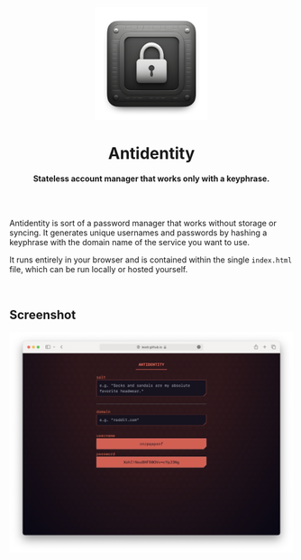 <div align="center">
  <a href="https://leodr.github.io/antidentity/">
    <img src="./readme-assets/logo.png" height="200" />
  </a>
</div>

<h1 align="center">Antidentity</h1>

<p align="center">
  <b>
    Stateless account manager that works only with a keyphrase. 
  </b>
</p>

<br><br>

Antidentity is sort of a password manager that works without storage or syncing.
It generates unique usernames and passwords by hashing a keyphrase with the
domain name of the service you want to use.

It runs entirely in your browser and is contained within the single `index.html`
file, which can be run locally or hosted yourself.

<br>

## Screenshot

![Screenshot of Antidentity](./readme-assets/screenshot.png)
